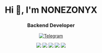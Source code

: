 <div id="header" align="center" >
	<h1>Hi 👋, I'm NONEZONYX</h1>
	<h3>Backend Developer</h3>
</div>

<div id="socials" align="center">
	<a href="https://t.me/nonezonyx">
		<img src="https://img.shields.io/badge/Telegram-blue?style=for-the-badge&logo=telegram&logoColor=white" alt="Telegram"/>
	</a>
</div>


<div align="center">

![](http://github-profile-summary-cards.vercel.app/api/cards/profile-details?username=nonezonyx&theme=monokai)
![](http://github-profile-summary-cards.vercel.app/api/cards/repos-per-language?username=nonezonyx&theme=monokai)
![](http://github-profile-summary-cards.vercel.app/api/cards/most-commit-language?username=nonezonyx&theme=monokai)
![](http://github-profile-summary-cards.vercel.app/api/cards/stats?username=nonezonyx&theme=monokai)
![](http://github-profile-summary-cards.vercel.app/api/cards/productive-time?username=nonezonyx&theme=monokai&utcOffset=8)

</div>
